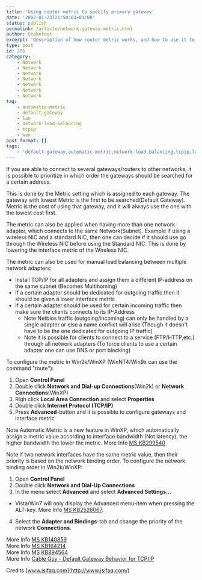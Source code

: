 ```yaml
---
title: 'Using router metric to specify primary gateway'
date: '2002-01-23T21:50:03+01:00'
status: publish
permalink: /article/network-gateway-metric.html
author: Snakefoot
excerpt: 'Description of how router metric works, and how to use it to prioritise gateways and perform simple load balancing.'
type: post
id: 201
category:
    - Network
    - Network
    - Network
    - Network
    - Network
    - Network
    - Network
tag:
    - automatic-metric
    - default-gateway
    - lan
    - network-load-balancing
    - tcpip
    - wan
post_format: []
tags:
    - 'default-gateway,automatic-metric,network-load-balancing,tcpip,lan,wan'
---
```

If you are able to connect to several gateways/routers to other networks, it is possible to prioritize in which order the gateways should be searched for a certain address.  
  
 This is done by the Metric setting which is assigned to each gateway. The gateway with lowest Metric is the first to be searched(Default Gateway). Metric is the cost of using that gateway, and it will always use the one with the lowest cost first.  
  
 The metric can also be applied when having more than one network adapter, which connects to the same Network(Subnet). Example if using a wireless NIC and a standard NIC, then one can decide if it should use go through the Wireless NIC before using the Standard NIC. This is done by lowering the interface metric of the Wireless NIC.  
  
 The metric can also be used for manual load balancing between multiple network adapters:

- Install TCP/IP for all adapters and assign them a different IP-address on the same subnet (Becomes Multihoming)
- If a certain adapter should be dedicated for outgoing traffic then it should be given a lower interface metric
- If a certain adapter should be used for certain incoming traffic then make sure the clients connects to its IP-Address 
  - Note Netbios traffic (outgoing/incoming) can only be handled by a single adapter or else a name conflict will arise (Though it doesn't have to be the one dedicated for outgoing IP traffic)
  - Note it is possible for clients to connect to a service (FTP/HTTP,etc.) through all network adapters (To force clients to use a certain adapter one can use DNS or port blocking)
 
 To configure the metric in Win2k/WinXP (WinNT4/Win9x can use the command "route"):
1. Open **Control Panel**
2. Double click **Network and Dial-up Connections**(Win2k) or **Network Connections**(WinXP)
3. Righ click **Local Area Connection** and select **Properties**
4. Double click **Internet Protocol (TCP/IP)**
5. Press **Advanced**-button and it is possible to configure gateways and interface metric
 
 Note Automatic Metric is a new feature in WinXP, which automatically assign a metric value according to interface bandwidth (Not latency), the higher bandwidth the lower the metric. More Info [MS KB299540](http://support.microsoft.com/kb/299540 "An Explanation of the Automatic Metric Feature for Internet Protocol Routes [Q299540]")  
  
 Note if two network interfaces have the same metric value, then their priority is based on the network binding order. To configure the network binding order in Win2k/WinXP:
1. Open **Control Panel**
2. Double click **Network and Dial-Up Connections**
3. In the menu select **Advanced** and select **Advanced Settings...**
  - Vista/Win7 will only display the Advanced menu-item when pressing the ALT-key. More Info [MS KB2526067](http://support.microsoft.com/kb/2526067 "How to change the network connection priority in Windows 7 [Q299540/KB299540]").
4. Select the **Adapter and Bindings**-tab and change the priority of the network **Connections**.
 
 More Info [MS KB140859](http://support.microsoft.com/kb/140859 "TCP/IP Routing Basics for Windows NT [Q140859]")  
 More Info [MS KB164214](http://support.microsoft.com/kb/164214 "Distance Vector Routing Basics [Q164214]")  
 More Info [MS KB894564](http://support.microsoft.com/kb/894564 "How to change the binding order of network adapters in Windows XP and in Windows 2000 [Q894564]")  
 More Info [Cable Guy - Default Gateway Behavior for TCP/IP](http://www.microsoft.com/technet/community/columns/cableguy/cg0903.mspx "September 2003 - Default Gateway Behavior for Windows TCP/IP")  
  
 Credits [www.jsifaq.com](http://www.jsifaq.com/)